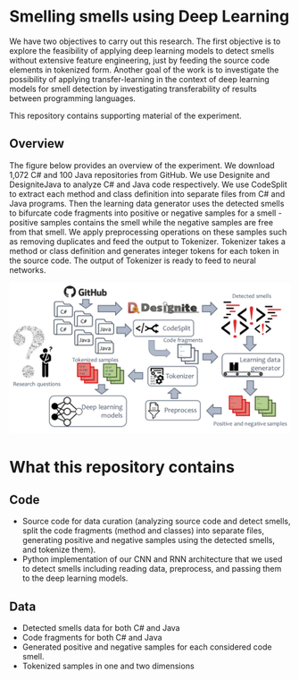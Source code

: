 # Smelling smells using Deep Learning
We have two objectives to carry out this research.
The first objective is to explore the feasibility of applying deep learning models
to detect smells without extensive feature engineering,
just by feeding the source code elements in tokenized form.
Another goal of the work is to investigate the possibility of applying transfer-learning
in the context of deep learning models for smell detection by investigating transferability
of results between programming languages.

This repository contains supporting material of the experiment.

## Overview
The figure below provides an overview of the experiment.
We download 1,072 C# and 100 Java repositories
from GitHub.
We use Designite and DesigniteJava
to analyze C# and Java code respectively.
We use CodeSplit to extract each method and class definition into separate files
from C# and Java programs.
Then the learning data generator uses the detected smells to bifurcate code
fragments into positive or negative samples for a smell - positive samples contains the smell
while the negative samples are free from that smell.
We apply preprocessing operations on these samples such as removing duplicates
and feed the output to Tokenizer.
Tokenizer takes a method or class definition and generates integer tokens for each
token in the source code.
The output of Tokenizer is ready to feed to neural networks.

![Overview of the study](figs/overview.png)

# What this repository contains
## Code
- Source code for data curation (analyzing source code and detect smells, split the code fragments (method and classes) into separate files, generating positive and negative samples using the detected smells, and tokenize them).
- Python implementation of our CNN and RNN architecture that we used to detect smells including reading data, preprocess, and passing them to the deep learning models.

## Data
- Detected smells data for both C# and Java
- Code fragments for both C# and Java
- Generated positive and negative samples for each considered code smell.
- Tokenized samples in one and two dimensions
